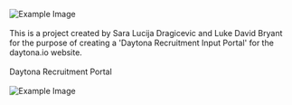 ![Example Image](https://drive.google.com/uc?id=<1OGDM0_I4mqzMIXrnYhUzW7_hjhXSoT9N>)
<br>
<br>
This is a project created by Sara Lucija Dragicevic and Luke David Bryant for the purpose of creating a 'Daytona Recruitment Input Portal' for the daytona.io website. 
<br>
<br>
Daytona Recruitment Portal
<br>
<br>
![Example Image](https://drive.google.com/uc?id=<1WnG_KKCk-50uU5DlreaC_T7rzmW5gsHk>)
